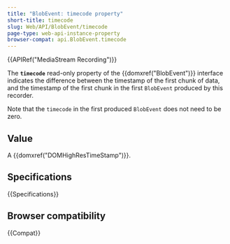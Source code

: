 ```yaml
---
title: "BlobEvent: timecode property"
short-title: timecode
slug: Web/API/BlobEvent/timecode
page-type: web-api-instance-property
browser-compat: api.BlobEvent.timecode
---
```


{{APIRef("MediaStream Recording")}}

The **`timecode`** read-only property of the {{domxref("BlobEvent")}} interface indicates the difference between the timestamp of the first chunk of data, and the timestamp of the first chunk in the first `BlobEvent` produced by this recorder.

Note that the `timecode` in the first produced `BlobEvent` does not need to be zero.

## Value

A {{domxref("DOMHighResTimeStamp")}}.

## Specifications

{{Specifications}}

## Browser compatibility

{{Compat}}
